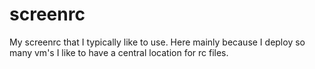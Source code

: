 screenrc
========

My screenrc that I typically like to use. Here mainly because I deploy so many vm's I like to have a central location for rc files.
